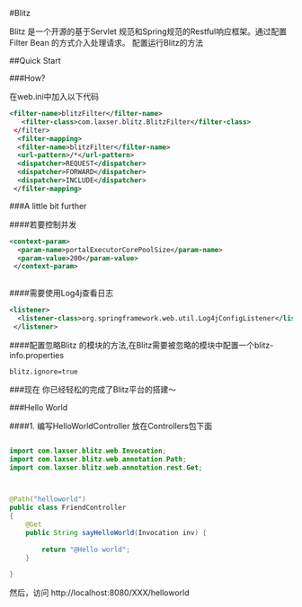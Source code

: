 #Blitz

Blitz 是一个开源的基于Servlet 规范和Spring规范的Restful响应框架。通过配置Filter Bean 的方式介入处理请求。
配置运行Blitz的方法



##Quick Start


###How?

在web.ini中加入以下代码

```xml
<filter-name>blitzFilter</filter-name>
   <filter-class>com.laxser.blitz.BlitzFilter</filter-class>
 </filter>
  <filter-mapping>
  <filter-name>blitzFilter</filter-name>
  <url-pattern>/*</url-pattern>
  <dispatcher>REQUEST</dispatcher>
  <dispatcher>FORWARD</dispatcher>
  <dispatcher>INCLUDE</dispatcher>
 </filter-mapping>
```

###A little bit further 

####若要控制并发


```xml
<context-param>
  <param-name>portalExecutorCorePoolSize</param-name>
  <param-value>200</param-value>
 </context-param>
 
```

####需要使用Log4j查看日志

```xml
<listener>
  <listener-class>org.springframework.web.util.Log4jConfigListener</listener-class>
 </listener>
```


####配置忽略Blitz 的模块的方法,在Blitz需要被忽略的模块中配置一个blitz-info.properties

```
blitz.ignore=true
```
###现在 你已经轻松的完成了Blitz平台的搭建～

###Hello World

####1. 编写HelloWorldController 放在Controllers包下面
```java

import com.laxser.blitz.web.Invocation;
import com.laxser.blitz.web.annotation.Path;
import com.laxser.blitz.web.annotation.rest.Get;



@Path("helloworld")
public class FriendController
{
    @Get
    public String sayHelloWorld(Invocation inv) {
    	
    	return "@Hello world";
    }
    
}
```
然后，访问  http://localhost:8080/XXX/helloworld




